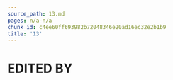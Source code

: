 ```yaml
---
source_path: 13.md
pages: n/a-n/a
chunk_id: c4ee60ff693982b72048346e20ad16ec32e2b1b9
title: '13'
---
```

# EDITED BY
